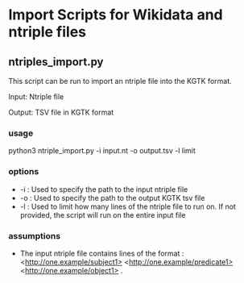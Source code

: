 # Import Scripts for Wikidata and ntriple files

## ntriples_import.py
This script can be run to import an ntriple file into the KGTK format. 

Input: Ntriple file

Output: TSV file in KGTK format

### usage
python3 ntriple_import.py -i input.nt -o output.tsv -l limit

### options
* -i : Used to specify the path to the input ntriple file
* -o : Used to specify the path to the output KGTK tsv file
* -l : Used to limit how many lines of the ntriple file to run on. If not provided, the script will run on the entire input file

### assumptions
* The input ntriple file contains lines of the format :
  \<http://one.example/subject1> \<http://one.example/predicate1> \<http://one.example/object1> .
